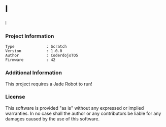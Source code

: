 l
================

l

### Project Information
```
Type              : Scratch
Version           : 1.0.0
Author            : CoderdojoTO5
Firmware          : 42
```

### Additional Information
This project requires a Jade Robot to run!

### License
This software is provided "as is" without any expressed or implied warranties.  In no case shall the author or any contributors be liable for any damages caused by the use of this software.

